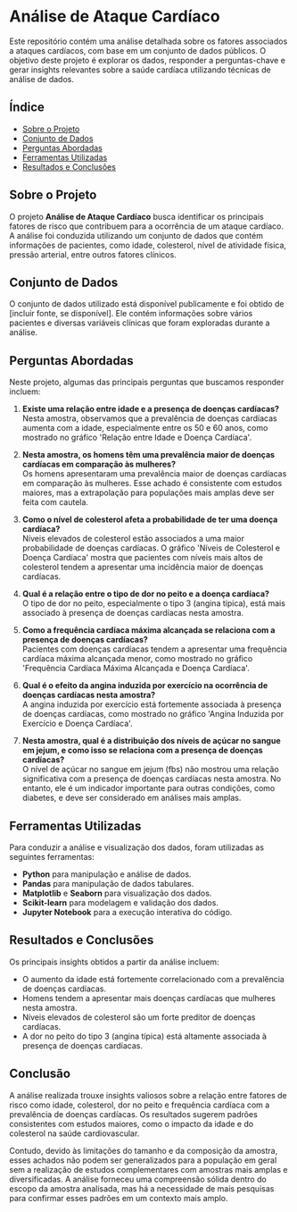 # Análise de Ataque Cardíaco

Este repositório contém uma análise detalhada sobre os fatores associados a ataques cardíacos, com base em um conjunto de dados públicos. O objetivo deste projeto é explorar os dados, responder a perguntas-chave e gerar insights relevantes sobre a saúde cardíaca utilizando técnicas de análise de dados.

## Índice

- [Sobre o Projeto](#sobre-o-projeto)
- [Conjunto de Dados](#conjunto-de-dados)
- [Perguntas Abordadas](#perguntas-abordadas)
- [Ferramentas Utilizadas](#ferramentas-utilizadas)
- [Resultados e Conclusões](#resultados-e-conclusões)


## Sobre o Projeto

O projeto **Análise de Ataque Cardíaco** busca identificar os principais fatores de risco que contribuem para a ocorrência de um ataque cardíaco. A análise foi conduzida utilizando um conjunto de dados que contém informações de pacientes, como idade, colesterol, nível de atividade física, pressão arterial, entre outros fatores clínicos.

## Conjunto de Dados

O conjunto de dados utilizado está disponível publicamente e foi obtido de [incluir fonte, se disponível]. Ele contém informações sobre vários pacientes e diversas variáveis clínicas que foram exploradas durante a análise.

## Perguntas Abordadas

Neste projeto, algumas das principais perguntas que buscamos responder incluem:

1. **Existe uma relação entre idade e a presença de doenças cardíacas?**  
   Nesta amostra, observamos que a prevalência de doenças cardíacas aumenta com a idade, especialmente entre os 50 e 60 anos, como mostrado no gráfico 'Relação entre Idade e Doença Cardíaca'.

2. **Nesta amostra, os homens têm uma prevalência maior de doenças cardíacas em comparação às mulheres?**  
   Os homens apresentaram uma prevalência maior de doenças cardíacas em comparação às mulheres. Esse achado é consistente com estudos maiores, mas a extrapolação para populações mais amplas deve ser feita com cautela.

3. **Como o nível de colesterol afeta a probabilidade de ter uma doença cardíaca?**  
   Níveis elevados de colesterol estão associados a uma maior probabilidade de doenças cardíacas. O gráfico 'Níveis de Colesterol e Doença Cardíaca' mostra que pacientes com níveis mais altos de colesterol tendem a apresentar uma incidência maior de doenças cardíacas.

4. **Qual é a relação entre o tipo de dor no peito e a doença cardíaca?**  
   O tipo de dor no peito, especialmente o tipo 3 (angina típica), está mais associado à presença de doenças cardíacas nesta amostra.

5. **Como a frequência cardíaca máxima alcançada se relaciona com a presença de doenças cardíacas?**  
   Pacientes com doenças cardíacas tendem a apresentar uma frequência cardíaca máxima alcançada menor, como mostrado no gráfico 'Frequência Cardíaca Máxima Alcançada e Doença Cardíaca'.

6. **Qual é o efeito da angina induzida por exercício na ocorrência de doenças cardíacas nesta amostra?**  
   A angina induzida por exercício está fortemente associada à presença de doenças cardíacas, como mostrado no gráfico 'Angina Induzida por Exercício e Doença Cardíaca'.

7. **Nesta amostra, qual é a distribuição dos níveis de açúcar no sangue em jejum, e como isso se relaciona com a presença de doenças cardíacas?**  
   O nível de açúcar no sangue em jejum (fbs) não mostrou uma relação significativa com a presença de doenças cardíacas nesta amostra. No entanto, ele é um indicador importante para outras condições, como diabetes, e deve ser considerado em análises mais amplas.

## Ferramentas Utilizadas

Para conduzir a análise e visualização dos dados, foram utilizadas as seguintes ferramentas:

- **Python** para manipulação e análise de dados.
- **Pandas** para manipulação de dados tabulares.
- **Matplotlib** e **Seaborn** para visualização dos dados.
- **Scikit-learn** para modelagem e validação dos dados.
- **Jupyter Notebook** para a execução interativa do código.

## Resultados e Conclusões

Os principais insights obtidos a partir da análise incluem:

- O aumento da idade está fortemente correlacionado com a prevalência de doenças cardíacas.
- Homens tendem a apresentar mais doenças cardíacas que mulheres nesta amostra.
- Níveis elevados de colesterol são um forte preditor de doenças cardíacas.
- A dor no peito do tipo 3 (angina típica) está altamente associada à presença de doenças cardíacas.

## Conclusão

A análise realizada trouxe insights valiosos sobre a relação entre fatores de risco como idade, colesterol, dor no peito e frequência cardíaca com a prevalência de doenças cardíacas. Os resultados sugerem padrões consistentes com estudos maiores, como o impacto da idade e do colesterol na saúde cardiovascular.

Contudo, devido às limitações do tamanho e da composição da amostra, esses achados não podem ser generalizados para a população em geral sem a realização de estudos complementares com amostras mais amplas e diversificadas. A análise forneceu uma compreensão sólida dentro do escopo da amostra analisada, mas há a necessidade de mais pesquisas para confirmar esses padrões em um contexto mais amplo.


